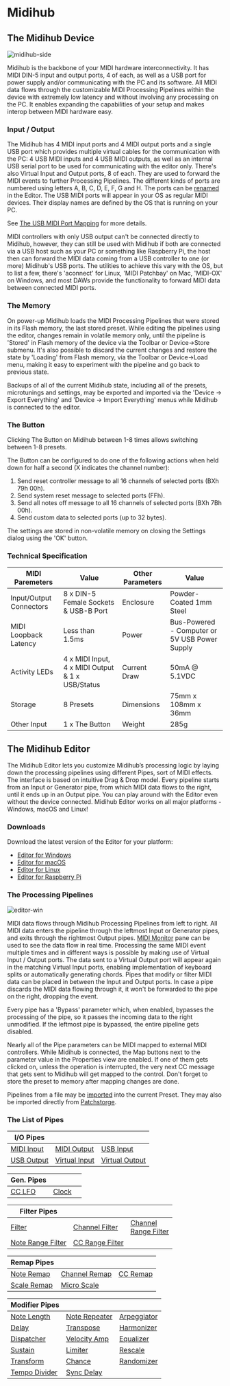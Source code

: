 # Midihub

## The Midihub Device

![midihub-side](https://blokas.io/images/midihub/midihub-side.jpg)

Midihub is the backbone of your MIDI hardware interconnectivity. It has MIDI DIN-5 input and output ports, 4 of each, as well as a USB port for power supply
and/or communicating with the PC and its software. All MIDI data flows through the customizable MIDI Processing Pipelines within the device with extremely low
latency and without involving any processing on the PC. It enables expanding the capabilities of your setup and makes interop between MIDI hardware easy.

### Input / Output

The Midihub has 4 MIDI input ports and 4 MIDI output ports and a single USB port which provides multiple virtual cables for the communication with the PC:
4 USB MIDI inputs and 4 USB MIDI outputs, as well as an internal USB serial port to be used for communicating with the editor only.
There's also Virtual Input and Output ports, 8 of each. They are used to forward the MIDI events to further Processing Pipelines. The different kinds of
ports are numbered using letters A, B, C, D, E, F, G and H. The ports can be [renamed](port-naming.md) in the Editor. The USB MIDI ports will appear in your OS as regular MIDI devices. Their display names
are defined by the OS that is running on your PC.

See [The USB MIDI Port Mapping](usb-midi-port-mapping.md) for more details.

MIDI controllers with only USB output can't be connected directly to Midihub, however, they can still be used with Midihub if both are connected via a USB host such
as your PC or something like Raspberry Pi, the host then can forward the MIDI data coming from a USB controller to one (or more) Midihub's USB ports. The utilities
to achieve this vary with the OS, but to list a few, there's 'aconnect' for Linux, 'MIDI Patchbay' on Mac, 'MIDI-OX' on Windows, and most DAWs provide the functionality
to forward MIDI data between connected MIDI ports.

### The Memory

On power-up Midihub loads the MIDI Processing Pipelines that were stored in its Flash memory, the last stored preset.
While editing the pipelines using the editor, changes remain in volatile memory only, until the pipeline is 'Stored' in Flash memory of the device
via the Toolbar or Device->Store submenu. It's also possible to discard the current changes and restore the state by 'Loading' from Flash memory,
via the Toolbar or Device->Load menu, making it easy to experiment with the pipeline and go back to previous state.

Backups of all of the current Midihub state, including all of the presets, microtunings and settings, may be exported and imported via the 'Device -> Export
Everything' and 'Device -> Import Everything' menus while Midihub is connected to the editor.

### The Button

Clicking The Button on Midihub between 1-8 times allows switching between 1-8 presets.

The Button can be configured to do one of the following actions when held down for half a second (X indicates the channel number):

1. Send reset controller message to all 16 channels of selected ports (BXh 79h 00h).
2. Send system reset message to selected ports (FFh).
3. Send all notes off message to all 16 channels of selected ports (BXh 7Bh 00h).
4. Send custom data to selected ports (up to 32 bytes).

The settings are stored in non-volatile memory on closing the Settings dialog using the 'OK' button.

### Technical Specification

| MIDI Paremeters | Value | Other Parameters | Value
|----|----|----|----|
| Input/Output Connectors | 8 x DIN-5 Female Sockets & USB-B Port | Enclosure | Powder-Coated 1mm Steel |
| MIDI Loopback Latency | Less than 1.5ms | Power | Bus-Powered - Computer or 5V USB Power Supply |
| Activity LEDs | 4 x MIDI Input, 4 x MIDI Output & 1 x USB/Status | Current Draw | 50mA @ 5.1VDC |
| Storage | 8 Presets | Dimensions | 75mm x 108mm x 36mm |
| Other Input | 1 x The Button | Weight | 285g |

## The Midihub Editor

The Midihub Editor lets you customize Midihub’s processing logic by laying down the processing pipelines using different Pipes, sort of MIDI effects. The interface is based on intuitive Drag & Drop model. Every pipeline starts from an Input or Generator pipe, from which MIDI data flows to the right, until it ends up in an Output pipe. You can play around with the Editor even without the device connected. Midihub Editor works on all major platforms - Windows, macOS and Linux!

<span class="blokas-editor-hide">

### Downloads

Download the latest version of the Editor for your platform:

- [Editor for Windows](https://blokas.io/midihub/downloads/latest/windows/)
- [Editor for macOS](https://blokas.io/midihub/downloads/latest/mac/)
- [Editor for Linux](https://blokas.io/midihub/downloads/latest/linux/)
- [Editor for Raspberry Pi](https://blokas.io/midihub/downloads/latest/linux_arm/)

</span>

### The Processing Pipelines

![editor-win](https://blokas.io/images/midihub/midihub-editor-win.png)

MIDI data flows through Midihub Processing Pipelines from left to right. All MIDI data enters the pipeline through the leftmost Input or Generator pipes, and exits
through the rightmost Output pipes. [MIDI Monitor](midi-monitor.md) pane can be used to see the data flow in real time. Processing the same MIDI event multiple times and in different ways is possible by making use of Virtual Input / Output ports.
The data sent to a Virtual Output port will appear again in the matching Virtual Input ports, enabling implementation of keyboard splits or automatically generating
chords. Pipes that modify or filter MIDI data can be placed in between the Input and Output ports. In case a pipe discards the MIDI data flowing through it, it won't
be forwarded to the pipe on the right, dropping the event.

Every pipe has a 'Bypass' parameter which, when enabled, bypasses the processing of the pipe, so it passes the incoming data to the right unmodified. If the leftmost
pipe is bypassed, the entire pipeline gets disabled.

Nearly all of the Pipe parameters can be MIDI mapped to external MIDI controllers. While Midihub is connected, the Map buttons next to the parameter value in the
Properties view are enabled. If one of them gets clicked on, unless the operation is interrupted, the very next CC message that gets sent to Midihub will get mapped
to the control. Don't forget to store the preset to memory after mapping changes are done.

Pipelines from a file may be [imported](inserting-pipelines-from-file.md) into the current Preset. They may also be imported directly from [Patchstorge](inserting-from-patchstorage.md).

### The List of Pipes

| I/O Pipes | | |
|----|----|----|
| [MIDI Input](midi-input.md) | [MIDI Output](midi-output.md) | [USB Input](usb-input.md) |
| [USB Output](usb-output.md) | [Virtual Input](virtual-input.md) | [Virtual Output](virtual-output.md) |

| Gen. Pipes | | |
|----|----|----|
| [CC LFO](cc-lfo.md) | [Clock](clock.md) | |

| Filter Pipes | | |
|----|----|----|
| [Filter](filter.md) | [Channel Filter](channel-filter.md) | [Channel<br/>Range Filter](channel-range-filter.md)
| [Note Range Filter](note-range-filter.md) | [CC Range Filter](cc-range-filter.md) | |

| Remap Pipes | | |
|----|----|----|
| [Note Remap](note-remap.md) | [Channel Remap](channel-remap.md) | [CC Remap](cc-remap.md) |
| [Scale Remap](scale-remap.md) | [Micro Scale](micro-scale.md) |

| Modifier Pipes | | |
|----|----|----|
| [Note Length](note-length.md) | [Note Repeater](note-repeater.md) | [Arpeggiator](arpeggiator.md) |
| [Delay](delay.md) | [Transpose](transpose.md) | [Harmonizer](harmonizer.md) |
| [Dispatcher](dispatcher.md) | [Velocity Amp](velocity-amp.md) | [Equalizer](equalizer.md) |
| [Sustain](sustain.md) | [Limiter](limiter.md) | [Rescale](rescale.md) |
| [Transform](transform.md) | [Chance](chance.md) | [Randomizer](randomizer.md) |
| [Tempo Divider](tempo-divider.md) | [Sync Delay](sync-delay.md) | |
